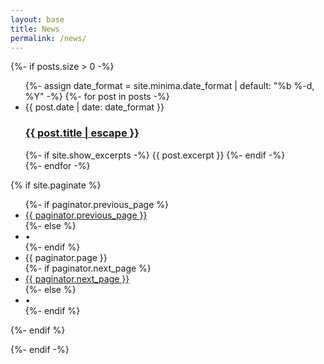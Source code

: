 ```yaml
---
layout: base
title: News
permalink: /news/
---
```



{%- if posts.size > 0 -%}
<!-- {%- if page.list_title -%}
    <h2 class="post-list-heading">{{ page.list_title }}</h2>
{%- endif -%} -->
<!-- 恐らくここが投稿一覧を表示できる箇所 -->
<ul class="post-list">
    {%- assign date_format = site.minima.date_format | default: "%b %-d, %Y" -%}
    {%- for post in posts -%}
    <li>
    <span class="post-meta">{{ post.date | date: date_format }}</span>
    <h3>
        <a class="post-link" href="{{ post.url | relative_url }}">
        {{ post.title | escape }}
        </a>
    </h3>
    {%- if site.show_excerpts -%}
        {{ post.excerpt }}
    {%- endif -%}
    </li>
    {%- endfor -%}
</ul>

{% if site.paginate %}
    <div class="pager">
    <ul class="pagination">
    {%- if paginator.previous_page %}
        <li><a href="{{ paginator.previous_page_path | relative_url }}" class="previous-page">{{ paginator.previous_page }}</a></li>
    {%- else %}
        <li><div class="pager-edge">•</div></li>
    {%- endif %}
        <li><div class="current-page">{{ paginator.page }}</div></li>
    {%- if paginator.next_page %}
        <li><a href="{{ paginator.next_page_path | relative_url }}" class="next-page">{{ paginator.next_page }}</a></li>
    {%- else %}
        <li><div class="pager-edge">•</div></li>
    {%- endif %}
    </ul>
    </div>
{%- endif %}

{%- endif -%}
